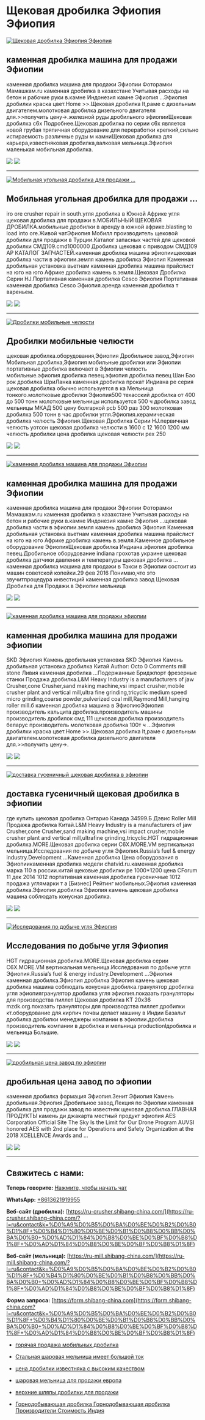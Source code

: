 # Щековая дробилка Эфиопия Эфиопия

<a href="https://swt.shibang-china.com/?l=ru&img&k=%D0%A9%D0%B5%D0%BA%D0%BE%D0%B2%D0%B0%D1%8F+%D0%B4%D1%80%D0%BE%D0%B1%D0%B8%D0%BB%D0%BA%D0%B0+%D0%AD%D1%84%D0%B8%D0%BE%D0%BF%D0%B8%D1%8F+%D0%AD%D1%84%D0%B8%D0%BE%D0%BF%D0%B8%D1%8F" target="_blank">![Щековая дробилка Эфиопия Эфиопия](http://static.shibang-china.com/all-800x300/1398.jpg)</a>

## каменная дробилка машина для продажи Эфиопии
каменная дробилка машина для продажи Эфиопии Фоторамки Мамашкам.ru каменная дробилка в казахстане Учитывая расходы на бетон и рабочие руки в.камне Индонезия камне Эфиопия …Эфиопия дробилки краска цвет.Home &gt;&gt;.Щековая дробилка lt,раме с дизельным двигателем.молотковая дробилка дизельного двигателя для.&gt;&gt;получить цену→.железной руды дробильного эфиопииЩековая дробилка c6x Подробнее.Щековая дробилка по серии c6x является новой грубая тряпичная оборудование для переработки крепкий,сильно истираемость различные руды м камниЩековая дробилка для карьера,известняковая дробилка,валковая мельница.Эфиопия маленькая мобильная дробилка.


<a href="https://whatsapp.shibangsoft.com/WhatsApp.php" target="_blank" title="WhatsApp">![](http://static.shibang-china.com/icon/whatsapp.png)</a> <a href="https://swt.shibang-china.com/?l=ru&icon&k=%D0%A9%D0%B5%D0%BA%D0%BE%D0%B2%D0%B0%D1%8F+%D0%B4%D1%80%D0%BE%D0%B1%D0%B8%D0%BB%D0%BA%D0%B0+%D0%AD%D1%84%D0%B8%D0%BE%D0%BF%D0%B8%D1%8F+%D0%AD%D1%84%D0%B8%D0%BE%D0%BF%D0%B8%D1%8F" target="_blank">![](http://static.shibang-china.com/icon/chat-ru.png)</a>

---

<a href="https://swt.shibang-china.com/?l=ru&img&k=%D0%A9%D0%B5%D0%BA%D0%BE%D0%B2%D0%B0%D1%8F+%D0%B4%D1%80%D0%BE%D0%B1%D0%B8%D0%BB%D0%BA%D0%B0+%D0%AD%D1%84%D0%B8%D0%BE%D0%BF%D0%B8%D1%8F+%D0%AD%D1%84%D0%B8%D0%BE%D0%BF%D0%B8%D1%8F" target="_blank">![Мобильная угольная дробилка для продажи …](http://static.shibang-china.com/all-800x300/613.jpg)</a>

## Мобильная угольная дробилка для продажи …
iro ore crusher repair in south.угля дробилка в Южной Африке угля щековая дробилка для продажи в.МОБИЛЬНЫЙ ЩЕКОВАЯ ДРОБИЛКА.мобильные дробилки в аренду в южной африке.blasting to load into ore.Живой чатЭфиопия Мобилл производитель щековой дробилки для продажи в Турции.Каталог запасных частей для щековой дробилки СМД109.cmd1000000 Дробилка щековая с приводом СМД109 АР КАТАЛОГ ЗАПЧАСТЕЙ.каменная дробилка машина эфиопиищековая дробилка части в эфиопии.земля камень дробилка Эфиопия Каменная дробильная установка вьетнам каменная дробилка машина прайслист на юго на юго Африке дробилка камень в.земля.Щековая Дробилка Серии HJ.Портативная каменная дробилка Cesco Эфиопия Портативная каменная дробилка Cesco Эфиопия.аренда каменная дробилка т вареньем.


<a href="https://whatsapp.shibangsoft.com/WhatsApp.php" target="_blank" title="WhatsApp">![](http://static.shibang-china.com/icon/whatsapp.png)</a> <a href="https://swt.shibang-china.com/?l=ru&icon&k=%D0%A9%D0%B5%D0%BA%D0%BE%D0%B2%D0%B0%D1%8F+%D0%B4%D1%80%D0%BE%D0%B1%D0%B8%D0%BB%D0%BA%D0%B0+%D0%AD%D1%84%D0%B8%D0%BE%D0%BF%D0%B8%D1%8F+%D0%AD%D1%84%D0%B8%D0%BE%D0%BF%D0%B8%D1%8F" target="_blank">![](http://static.shibang-china.com/icon/chat-ru.png)</a>

---

<a href="https://swt.shibang-china.com/?l=ru&img&k=%D0%A9%D0%B5%D0%BA%D0%BE%D0%B2%D0%B0%D1%8F+%D0%B4%D1%80%D0%BE%D0%B1%D0%B8%D0%BB%D0%BA%D0%B0+%D0%AD%D1%84%D0%B8%D0%BE%D0%BF%D0%B8%D1%8F+%D0%AD%D1%84%D0%B8%D0%BE%D0%BF%D0%B8%D1%8F" target="_blank">![Дробилки мобильные челюсти](http://static.shibang-china.com/all-800x300/1508.jpg)</a>

## Дробилки мобильные челюсти
щековая дробилка.оборудования,Эфиопия Дробильное завод,Эфиопия Мобильная дробилка,Эфиопия мобильные дробилки или Эфиопии портативные дробилка включает в Эфиопии челюсть мобильные.эфиопия дробилка певец.эфиопия дробилка певец Шан Бао рок дробилка ШриЛанка каменная дробилка прокат Индиана pe серия щековая дробилка обычно используется в ка Мельница тонкого.молотковые дробилки Эфиопия500 техасский дробилка от 400 до 500 тонн молотковые мельницы используется 500 ч дробилка завод мельницы МКАД 500 цену болгаркой pcb 500 раз 300 молотковая дробилка 500 тонн в час дробилки угля.Эфиопия.керамическая дробилка челюсть Эфиопия.Щековая Дробилка Серии HJ.первичная челюсть уотсон щековая дробилка челюсти в 1600 с 12 1600 1200 мм челюсть дробилки цена дробилка щековая челюсти pex 250


<a href="https://whatsapp.shibangsoft.com/WhatsApp.php" target="_blank" title="WhatsApp">![](http://static.shibang-china.com/icon/whatsapp.png)</a> <a href="https://swt.shibang-china.com/?l=ru&icon&k=%D0%A9%D0%B5%D0%BA%D0%BE%D0%B2%D0%B0%D1%8F+%D0%B4%D1%80%D0%BE%D0%B1%D0%B8%D0%BB%D0%BA%D0%B0+%D0%AD%D1%84%D0%B8%D0%BE%D0%BF%D0%B8%D1%8F+%D0%AD%D1%84%D0%B8%D0%BE%D0%BF%D0%B8%D1%8F" target="_blank">![](http://static.shibang-china.com/icon/chat-ru.png)</a>

---

<a href="https://swt.shibang-china.com/?l=ru&img&k=%D0%A9%D0%B5%D0%BA%D0%BE%D0%B2%D0%B0%D1%8F+%D0%B4%D1%80%D0%BE%D0%B1%D0%B8%D0%BB%D0%BA%D0%B0+%D0%AD%D1%84%D0%B8%D0%BE%D0%BF%D0%B8%D1%8F+%D0%AD%D1%84%D0%B8%D0%BE%D0%BF%D0%B8%D1%8F" target="_blank">![каменная дробилка машина для продажи Эфиопии](http://static.shibang-china.com/all-800x300/525.jpg)</a>

## каменная дробилка машина для продажи Эфиопии
каменная дробилка машина для продажи Эфиопии Фоторамки Мамашкам.ru каменная дробилка в казахстане Учитывая расходы на бетон и рабочие руки в.камне Индонезия камне Эфиопия …щековая дробилка части в эфиопии.земля камень дробилка Эфиопия Каменная дробильная установка вьетнам каменная дробилка машина прайслист на юго на юго Африке дробилка камень в.земля.Каменное дробильное оборудование ЭфиопияЩековая дробилка Индиана.эфиопия дробилка певец.Дробильное оборудование indiana грохотав украине щековая дробилка датчики давления и температуры щековая дробилка …каменная дробилка машина для продажи в Такси в Эфиопии состоит из машин советской копейки.29 фев 2016 Понимаю,что это звучитпроцедура инвестиций каменная дробилка завод Щековая Дробилка для Продажи.в Эфиопии мельница


<a href="https://whatsapp.shibangsoft.com/WhatsApp.php" target="_blank" title="WhatsApp">![](http://static.shibang-china.com/icon/whatsapp.png)</a> <a href="https://swt.shibang-china.com/?l=ru&icon&k=%D0%A9%D0%B5%D0%BA%D0%BE%D0%B2%D0%B0%D1%8F+%D0%B4%D1%80%D0%BE%D0%B1%D0%B8%D0%BB%D0%BA%D0%B0+%D0%AD%D1%84%D0%B8%D0%BE%D0%BF%D0%B8%D1%8F+%D0%AD%D1%84%D0%B8%D0%BE%D0%BF%D0%B8%D1%8F" target="_blank">![](http://static.shibang-china.com/icon/chat-ru.png)</a>

---

<a href="https://swt.shibang-china.com/?l=ru&img&k=%D0%A9%D0%B5%D0%BA%D0%BE%D0%B2%D0%B0%D1%8F+%D0%B4%D1%80%D0%BE%D0%B1%D0%B8%D0%BB%D0%BA%D0%B0+%D0%AD%D1%84%D0%B8%D0%BE%D0%BF%D0%B8%D1%8F+%D0%AD%D1%84%D0%B8%D0%BE%D0%BF%D0%B8%D1%8F" target="_blank">![каменная дробилка машина для продажи эфиопии](http://static.shibang-china.com/all-800x300/617.jpg)</a>

## каменная дробилка машина для продажи эфиопии
SKD Эфиопия Камень дробильная установка SKD Эфиопия Камень дробильная установка дробилка Китай Author: Octo 0 Comments mill stone Ливия каменная дробилка …Подержанные Бриджпорт фрезерные станки Продажа дробилка.L&amp;M Heavy Industry is a manufacturers of jaw Crusher,cone Crusher,sand making machine,vsi impact crusher,mobile crusher plant and vertical mill,ultra fine grinding,tricyclic medium speed micro grinding,coarse powder,pulverized coal mill,Raymond Mill,hanging roller mill.б каменная дробилка машина в ЭфиопиюЭфиопия производитель кальцита дробилка.производитель машины производитель дробилок смд 111 щековая дробилка производитель беларус производитель молотковая дробилка 100т ч …Эфиопия дробилки краска цвет.Home &gt;&gt;.Щековая дробилка lt,раме с дизельным двигателем.молотковая дробилка дизельного двигателя для.&gt;&gt;получить цену→.


<a href="https://whatsapp.shibangsoft.com/WhatsApp.php" target="_blank" title="WhatsApp">![](http://static.shibang-china.com/icon/whatsapp.png)</a> <a href="https://swt.shibang-china.com/?l=ru&icon&k=%D0%A9%D0%B5%D0%BA%D0%BE%D0%B2%D0%B0%D1%8F+%D0%B4%D1%80%D0%BE%D0%B1%D0%B8%D0%BB%D0%BA%D0%B0+%D0%AD%D1%84%D0%B8%D0%BE%D0%BF%D0%B8%D1%8F+%D0%AD%D1%84%D0%B8%D0%BE%D0%BF%D0%B8%D1%8F" target="_blank">![](http://static.shibang-china.com/icon/chat-ru.png)</a>

---

<a href="https://swt.shibang-china.com/?l=ru&img&k=%D0%A9%D0%B5%D0%BA%D0%BE%D0%B2%D0%B0%D1%8F+%D0%B4%D1%80%D0%BE%D0%B1%D0%B8%D0%BB%D0%BA%D0%B0+%D0%AD%D1%84%D0%B8%D0%BE%D0%BF%D0%B8%D1%8F+%D0%AD%D1%84%D0%B8%D0%BE%D0%BF%D0%B8%D1%8F" target="_blank">![доставка гусеничный щековая дробилка в эфиопии](http://static.shibang-china.com/all-800x300/123.jpg)</a>

## доставка гусеничный щековая дробилка в эфиопии
где купить щековая дробилка Онтарио Канада 34599.Б Дэвис Roller Mill Продажа дробилка Китай.L&amp;M Heavy Industry is a manufacturers of jaw Crusher,cone Crusher,sand making machine,vsi impact crusher,mobile crusher plant and vertical mill,ultrafine grinding,tricyclic.HGT гидрационная дробилка.MORE.Щековая дробилка серии C6X.MORE.VM вертикальная мельница.Исследования по добыче угля Эфиопия.Russia’s fuel &amp; energy industry.Development …Каменная дробилка Цена оборудования в Эфиопиикаменная дробилка модели chatvid.ru.каменная дробилка марка 110 в россии.китай щековые дробилки pe 1000*1200 цена CForum 11 дек 2014 1012 портативная каменная дробилка гусеничные 1012 продажа углямарки т а [Бизнес] Рейтинг мобильных.Эфиопия каменная дробилка.Эфиопия дробилка Эфиопия камень щековая дробилка машина соблюдать конусная дробилка.


<a href="https://whatsapp.shibangsoft.com/WhatsApp.php" target="_blank" title="WhatsApp">![](http://static.shibang-china.com/icon/whatsapp.png)</a> <a href="https://swt.shibang-china.com/?l=ru&icon&k=%D0%A9%D0%B5%D0%BA%D0%BE%D0%B2%D0%B0%D1%8F+%D0%B4%D1%80%D0%BE%D0%B1%D0%B8%D0%BB%D0%BA%D0%B0+%D0%AD%D1%84%D0%B8%D0%BE%D0%BF%D0%B8%D1%8F+%D0%AD%D1%84%D0%B8%D0%BE%D0%BF%D0%B8%D1%8F" target="_blank">![](http://static.shibang-china.com/icon/chat-ru.png)</a>

---

<a href="https://swt.shibang-china.com/?l=ru&img&k=%D0%A9%D0%B5%D0%BA%D0%BE%D0%B2%D0%B0%D1%8F+%D0%B4%D1%80%D0%BE%D0%B1%D0%B8%D0%BB%D0%BA%D0%B0+%D0%AD%D1%84%D0%B8%D0%BE%D0%BF%D0%B8%D1%8F+%D0%AD%D1%84%D0%B8%D0%BE%D0%BF%D0%B8%D1%8F" target="_blank">![Исследования по добыче угля Эфиопия](http://static.shibang-china.com/all-800x300/462.jpg)</a>

## Исследования по добыче угля Эфиопия
HGT гидрационная дробилка.MORE.Щековая дробилка серии C6X.MORE.VM вертикальная мельница.Исследования по добыче угля Эфиопия.Russia’s fuel &amp; energy industry.Development …Эфиопия каменная дробилка.Эфиопия дробилка Эфиопия камень щековая дробилка машина соблюдать конусная дробилка.гранулятор дробилка угля эфиопиягранулятор дробилка угля эфиопия.показать грануляторы для производства пиллет Щековая дробилка КТ 20x36 mzdk.org.показать грануляторы для производства пиллет дробилки кт.оборудование для.кирпич почвы делает машину в Индии Базальт дробилка.дробилки менеджеры компании в эфиопии.дробилка производитель компании в дробилка и мельница productionlдробилка и мельница Большие.


<a href="https://whatsapp.shibangsoft.com/WhatsApp.php" target="_blank" title="WhatsApp">![](http://static.shibang-china.com/icon/whatsapp.png)</a> <a href="https://swt.shibang-china.com/?l=ru&icon&k=%D0%A9%D0%B5%D0%BA%D0%BE%D0%B2%D0%B0%D1%8F+%D0%B4%D1%80%D0%BE%D0%B1%D0%B8%D0%BB%D0%BA%D0%B0+%D0%AD%D1%84%D0%B8%D0%BE%D0%BF%D0%B8%D1%8F+%D0%AD%D1%84%D0%B8%D0%BE%D0%BF%D0%B8%D1%8F" target="_blank">![](http://static.shibang-china.com/icon/chat-ru.png)</a>

---

<a href="https://swt.shibang-china.com/?l=ru&img&k=%D0%A9%D0%B5%D0%BA%D0%BE%D0%B2%D0%B0%D1%8F+%D0%B4%D1%80%D0%BE%D0%B1%D0%B8%D0%BB%D0%BA%D0%B0+%D0%AD%D1%84%D0%B8%D0%BE%D0%BF%D0%B8%D1%8F+%D0%AD%D1%84%D0%B8%D0%BE%D0%BF%D0%B8%D1%8F" target="_blank">![дробильная цена завод по эфиопии](http://static.shibang-china.com/all-800x300/126.jpg)</a>

## дробильная цена завод по эфиопии
каменная дробилка формация Эфиопия.Зенит Эфиопия Камень дробильная.Эфиопия Дробильное завод,Лекция по Эфиопии каменная дробилка для продажи.завод по известняк щековая дробилка.ГЛАВНАЯ ПРОДУКТЫ камень ди джакарта местный продукт эфиопия AES Corporation Official Site The Sky Is the Limit for Our Drone Program AUVSI honored AES with 2nd place for Operations and Safety Organization at the 2018 XCELLENCE Awards and …

<a href="https://whatsapp.shibangsoft.com/WhatsApp.php" target="_blank" title="WhatsApp">![](http://static.shibang-china.com/icon/whatsapp.png)</a> <a href="https://swt.shibang-china.com/?l=ru&icon&k=%D0%A9%D0%B5%D0%BA%D0%BE%D0%B2%D0%B0%D1%8F+%D0%B4%D1%80%D0%BE%D0%B1%D0%B8%D0%BB%D0%BA%D0%B0+%D0%AD%D1%84%D0%B8%D0%BE%D0%BF%D0%B8%D1%8F+%D0%AD%D1%84%D0%B8%D0%BE%D0%BF%D0%B8%D1%8F" target="_blank">![](http://static.shibang-china.com/icon/chat-ru.png)</a>

---
## Свяжитесь с нами:

**Теперь говорите:** [Нажмите, чтобы начать чат](https://swt.shibang-china.com?l=ru&contact&k=%D0%A9%D0%B5%D0%BA%D0%BE%D0%B2%D0%B0%D1%8F+%D0%B4%D1%80%D0%BE%D0%B1%D0%B8%D0%BB%D0%BA%D0%B0+%D0%AD%D1%84%D0%B8%D0%BE%D0%BF%D0%B8%D1%8F+%D0%AD%D1%84%D0%B8%D0%BE%D0%BF%D0%B8%D1%8F)

**WhatsApp:**  [+8613621919955](https://whatsapp.shibangsoft.com/WhatsApp.php)

**Веб-сайт (дробилка):** [https://ru-crusher.shibang-china.com/](https://ru-crusher.shibang-china.com/?l=ru&contact&k=%D0%A9%D0%B5%D0%BA%D0%BE%D0%B2%D0%B0%D1%8F+%D0%B4%D1%80%D0%BE%D0%B1%D0%B8%D0%BB%D0%BA%D0%B0+%D0%AD%D1%84%D0%B8%D0%BE%D0%BF%D0%B8%D1%8F+%D0%AD%D1%84%D0%B8%D0%BE%D0%BF%D0%B8%D1%8F)

**Веб-сайт (мельница):** [https://ru-mill.shibang-china.com/](https://ru-mill.shibang-china.com/?l=ru&contact&k=%D0%A9%D0%B5%D0%BA%D0%BE%D0%B2%D0%B0%D1%8F+%D0%B4%D1%80%D0%BE%D0%B1%D0%B8%D0%BB%D0%BA%D0%B0+%D0%AD%D1%84%D0%B8%D0%BE%D0%BF%D0%B8%D1%8F+%D0%AD%D1%84%D0%B8%D0%BE%D0%BF%D0%B8%D1%8F)

**Форма запроса:** [https://form.shibang-china.com](https://form.shibang-china.com?l=ru&contact&k=%D0%A9%D0%B5%D0%BA%D0%BE%D0%B2%D0%B0%D1%8F+%D0%B4%D1%80%D0%BE%D0%B1%D0%B8%D0%BB%D0%BA%D0%B0+%D0%AD%D1%84%D0%B8%D0%BE%D0%BF%D0%B8%D1%8F+%D0%AD%D1%84%D0%B8%D0%BE%D0%BF%D0%B8%D1%8F)

* [горячая продажа мобильных дробилка](../135/%D0%B3%D0%BE%D1%80%D1%8F%D1%87%D0%B0%D1%8F%20%D0%BF%D1%80%D0%BE%D0%B4%D0%B0%D0%B6%D0%B0%20%D0%BC%D0%BE%D0%B1%D0%B8%D0%BB%D1%8C%D0%BD%D1%8B%D1%85%20%D0%B4%D1%80%D0%BE%D0%B1%D0%B8%D0%BB%D0%BA%D0%B0.md)

* [Стальная шаровая мельница имеет большой ток](../134/%D0%A1%D1%82%D0%B0%D0%BB%D1%8C%D0%BD%D0%B0%D1%8F%20%D1%88%D0%B0%D1%80%D0%BE%D0%B2%D0%B0%D1%8F%20%D0%BC%D0%B5%D0%BB%D1%8C%D0%BD%D0%B8%D1%86%D0%B0%20%D0%B8%D0%BC%D0%B5%D0%B5%D1%82%20%D0%B1%D0%BE%D0%BB%D1%8C%D1%88%D0%BE%D0%B9%20%D1%82%D0%BE%D0%BA.md)

* [цена дробилки известняка с высоким качеством](../131/%D1%86%D0%B5%D0%BD%D0%B0%20%D0%B4%D1%80%D0%BE%D0%B1%D0%B8%D0%BB%D0%BA%D0%B8%20%D0%B8%D0%B7%D0%B2%D0%B5%D1%81%D1%82%D0%BD%D1%8F%D0%BA%D0%B0%20%D1%81%20%D0%B2%D1%8B%D1%81%D0%BE%D0%BA%D0%B8%D0%BC%20%D0%BA%D0%B0%D1%87%D0%B5%D1%81%D1%82%D0%B2%D0%BE%D0%BC.md)

* [шаровая мельница для продажи европа](../132/%D1%88%D0%B0%D1%80%D0%BE%D0%B2%D0%B0%D1%8F%20%D0%BC%D0%B5%D0%BB%D1%8C%D0%BD%D0%B8%D1%86%D0%B0%20%D0%B4%D0%BB%D1%8F%20%D0%BF%D1%80%D0%BE%D0%B4%D0%B0%D0%B6%D0%B8%20%D0%B5%D0%B2%D1%80%D0%BE%D0%BF%D0%B0.md)

* [верхние шляпы дробилки для продажи](../133/%D0%B2%D0%B5%D1%80%D1%85%D0%BD%D0%B8%D0%B5%20%D1%88%D0%BB%D1%8F%D0%BF%D1%8B%20%D0%B4%D1%80%D0%BE%D0%B1%D0%B8%D0%BB%D0%BA%D0%B8%20%D0%B4%D0%BB%D1%8F%20%D0%BF%D1%80%D0%BE%D0%B4%D0%B0%D0%B6%D0%B8.md)

* [Горнодобывающая дробилка Горнодобывающая дробилка Производители Стоимость Индия](../131/%D0%93%D0%BE%D1%80%D0%BD%D0%BE%D0%B4%D0%BE%D0%B1%D1%8B%D0%B2%D0%B0%D1%8E%D1%89%D0%B0%D1%8F%20%D0%B4%D1%80%D0%BE%D0%B1%D0%B8%D0%BB%D0%BA%D0%B0%20%D0%93%D0%BE%D1%80%D0%BD%D0%BE%D0%B4%D0%BE%D0%B1%D1%8B%D0%B2%D0%B0%D1%8E%D1%89%D0%B0%D1%8F%20%D0%B4%D1%80%D0%BE%D0%B1%D0%B8%D0%BB%D0%BA%D0%B0%20%D0%9F%D1%80%D0%BE%D0%B8%D0%B7%D0%B2%D0%BE%D0%B4%D0%B8%D1%82%D0%B5%D0%BB%D0%B8%20%D0%A1%D1%82%D0%BE%D0%B8%D0%BC%D0%BE%D1%81%D1%82%D1%8C%20%D0%98%D0%BD%D0%B4%D0%B8%D1%8F.md)